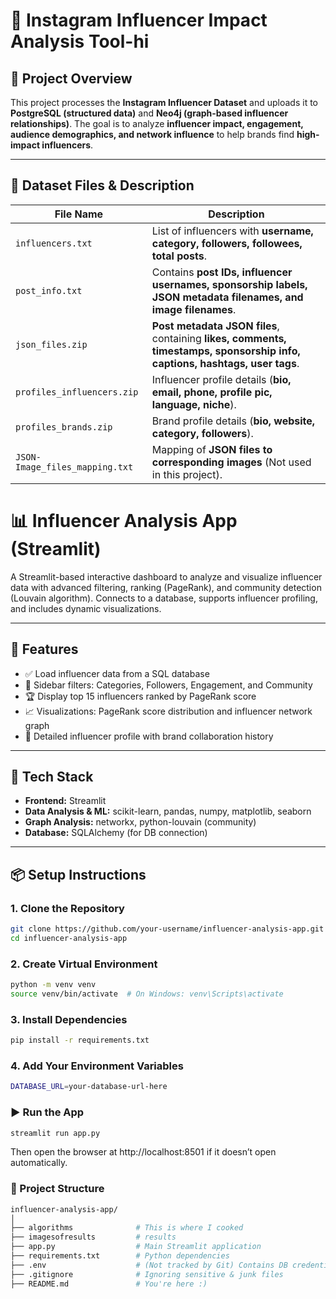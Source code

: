 # 📌 Instagram Influencer Impact Analysis Tool-hi

## 🚀 Project Overview
This project processes the **Instagram Influencer Dataset** and uploads it to **PostgreSQL (structured data)** and **Neo4j (graph-based influencer relationships)**. The goal is to analyze **influencer impact, engagement, audience demographics, and network influence** to help brands find **high-impact influencers**.

---

## 📂 **Dataset Files & Description**
| **File Name** | **Description** |
|--------------|---------------|
| `influencers.txt` | List of influencers with **username, category, followers, followees, total posts**. |
| `post_info.txt` | Contains **post IDs, influencer usernames, sponsorship labels, JSON metadata filenames, and image filenames**. |
| `json_files.zip` | **Post metadata JSON files**, containing **likes, comments, timestamps, sponsorship info, captions, hashtags, user tags**. |
| `profiles_influencers.zip` | Influencer profile details (**bio, email, phone, profile pic, language, niche**). |
| `profiles_brands.zip` | Brand profile details (**bio, website, category, followers**). |
| `JSON-Image_files_mapping.txt` | Mapping of **JSON files to corresponding images** (Not used in this project). |

# 📊 Influencer Analysis App (Streamlit)

A Streamlit-based interactive dashboard to analyze and visualize influencer data with advanced filtering, ranking (PageRank), and community detection (Louvain algorithm). Connects to a database, supports influencer profiling, and includes dynamic visualizations.

---

## 🚀 Features

- ✅ Load influencer data from a SQL database
- 🎯 Sidebar filters: Categories, Followers, Engagement, and Community
- 🏆 Display top 15 influencers ranked by PageRank score
- 📈 Visualizations: PageRank score distribution and influencer network graph
- 🔎 Detailed influencer profile with brand collaboration history

---

## 🧠 Tech Stack

- **Frontend:** Streamlit  
- **Data Analysis & ML:** scikit-learn, pandas, numpy, matplotlib, seaborn  
- **Graph Analysis:** networkx, python-louvain (community)  
- **Database:** SQLAlchemy (for DB connection)  

---

## 📦 Setup Instructions

### 1. Clone the Repository

```bash
git clone https://github.com/your-username/influencer-analysis-app.git
cd influencer-analysis-app
```
### 2. Create Virtual Environment

```bash
python -m venv venv
source venv/bin/activate  # On Windows: venv\Scripts\activate
```
### 3. Install Dependencies

```bash
pip install -r requirements.txt
```
###  4. Add Your Environment Variables

```bash
DATABASE_URL=your-database-url-here
```

### ▶️ Run the App
```bash
streamlit run app.py
```
Then open the browser at http://localhost:8501 if it doesn’t open automatically.

### 📁 Project Structure

```bash
influencer-analysis-app/
│
├── algorithms              # This is where I cooked
├── imagesofresults         # results
├── app.py                  # Main Streamlit application
├── requirements.txt        # Python dependencies
├── .env                    # (Not tracked by Git) Contains DB credentials
├── .gitignore              # Ignoring sensitive & junk files
├── README.md               # You're here :)
```
